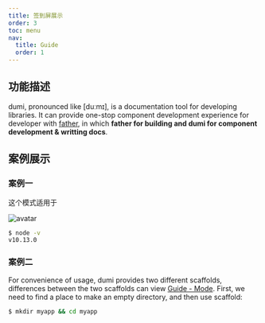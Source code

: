 ```yaml
---
title: 签到屏展示
order: 3
toc: menu
nav:
  title: Guide
  order: 1
---
```


## 功能描述

dumi, pronounced like [duːmɪ], is a documentation tool for developing libraries. It can provide one-stop component development experience for developer with [father](https://github.com/umijs/father), in which **father for building and dumi for component development & writting docs**.

## 案例展示

### 案例一
这个模式适用于

![avatar](https://front-images.oss-cn-hangzhou.aliyuncs.com/i4/46b6dc2c9cf5083945be1d94f10d8b22-1926-1092.jpg)

```bash
$ node -v
v10.13.0
```

### 案例二

For convenience of usage, dumi provides two different scaffolds, differences between the two scaffolds can view [Guide - Mode](/config#mode). First, we need to find a place to make an empty directory, and then use scaffold:

```bash
$ mkdir myapp && cd myapp
```
